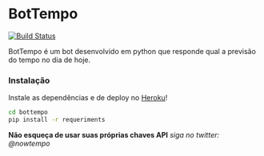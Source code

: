 # BotTempo


[![Build Status](https://travis-ci.org/joemccann/dillinger.svg?branch=master)](https://travis-ci.org/joemccann/dillinger)

BotTempo é um bot desenvolvido em python que responde qual a previsão do tempo no dia de hoje.


### Instalação

Instale as dependências e de deploy no [Heroku](https://dashboard.heroku.com/)!

```sh
cd bottempo
pip install -r requeriments
```

**Não esqueça de usar suas próprias chaves API**
*siga no twitter: @nowtempo*
